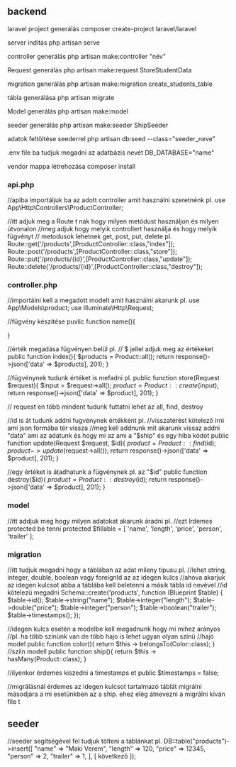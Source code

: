 ## backend

laravel project generálás
composer create-project laravel/laravel 

server indítás
php artisan serve

controller generálás
php artisan make:controller "név"

Request generálás
php artisan make:request StoreStudentData

migration generálás
php artisan make:migration create_students_table

tábla generálása
php artisan migrate 

Model generálás
php artisan make:model 

seeder generálás
php artisan make:seeder ShipSeeder

adatok feltöltése seederrel
php artisan db:seed --class="seeder_neve"

.env file ba tudjuk megadni az adatbázis nevét
DB_DATABASE="name"

vendor mappa létrehozása
composer install


### api.php

//apiba importáljuk ba az adott controller amit használni szeretnénk pl.
use App\Http\Controllers\ProductController;

//itt adjuk meg a Route t nak hogy milyen metódust használjon és milyen útvonalon
//meg adjuk hogy melyik controllert használja és hogy melyik fügvényt
// metodusok lehetnek get, post, put, delete pl.
Route::get('/products',[ProductController::class,"index"]);
Route::post('/products',[ProductController::class,"store"]);
Route::put('/products/{id}',[ProductController::class,"update"]);
Route::delete('/products/{id}',[ProductController::class,"destroy"]);

### controller.php

//importálni kell a megadott modelt amit használni akarunk pl.
use App\Models\product;
use Illuminate\Http\Request;

//fügvény készítése 
puvlic function name(){

}

//érték megadása fügvényen belül pl. 
// $ jellel adjuk meg az értékeket
public function index(){
    $products = Product::all();
    return response()->json(['data' => $products], 201);
}

//fügvénynek tudunk értéket is mefadni pl.
public function store(Request $request){
    $input = $request->all();
    $product = Product::create($input);
    return response()->json(['data' => $product], 201);
}

// request en több mindent tudunk futtatni lehet az all, find, destroy

//id is át tudunk addni fugvénynek értékként pl.
//visszatérést kötelező írni ami json formába tér vissza
//meg kell addnunk mit akarunk vissaz addni "data" ami az adatunk és hogy mi  az ami a "$ship" és egy hiba kódot
public function update(Request $request, $id){
   $product = Product::find($id);
   $product->update($request->all());
   return response()->json(['data' => $product], 201);
}

//egy értéket is átadhatunk a fügvénynek pl. az "$id"
public function destroy($id){
  $product = Product::destroy($id);
  return response()->json(['data' => $product], 201);
}

### model

//itt addjuk meg hogy milyen adatokat akarunk áradni pl.
//ezt lrdemes protected be tenni
protected $fillable = [
        'name',
        'length',
        'price',
        'person',
        'trailer'
    ];

### migration

//itt tudjuk megadni hogy a táblában az adat mileny tipusu pl.
//lehet string, integer, double, boolean vagy foreignId az az idegen kulcs
//ahova akarjuk az idegen kulcsot abba a táblába kell beletenni a másik tábla id nevével
//id kötelezü megadni
Schema::create('products', function (Blueprint $table) {
            $table->id();
            $table->string("name");
            $table->integer("length");
            $table->double("price");
            $table->integer("person");
            $table->boolean("trailer");
            $table->timestamps();
        });

//idegen kulcs esetén a modelbe kell megadnunk hogy mi mihez arányos 
//pl. ha több színünk van de több hajo is lehet ugyan olyan színü
//hajó model
public function color(){
        return $this -> belongsTo(Color::class);
    }
//szíin modell
public function ship(){
        return $this -> hasMany(Product::class);
    }

//ilyenkor érdemes kiszedni a timestamps  et 
public $timestamps = false;

//migrálásnál érdemes az idegen kulcsot tartalmazó táblát migrálni másodjára a mi esetünkben az a ship. ehez elég átnevezni a migrálni kíván file t

## seeder

//seeder segítségével fel tudjuk tölteni a táblánkat pl.
DB::table("products")->insert([
            "name" => "Maki Verem",
            "length" => 120,
            "price" => 12345,
            "person" => 2,
            "trailer" => 1,
        ],
        [
            következő
        ]);


